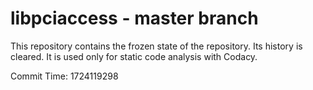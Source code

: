 # libpciaccess - master branch

This repository contains the frozen state of the repository.
Its history is cleared. It is used only for static code
analysis with Codacy.

Commit Time: 1724119298